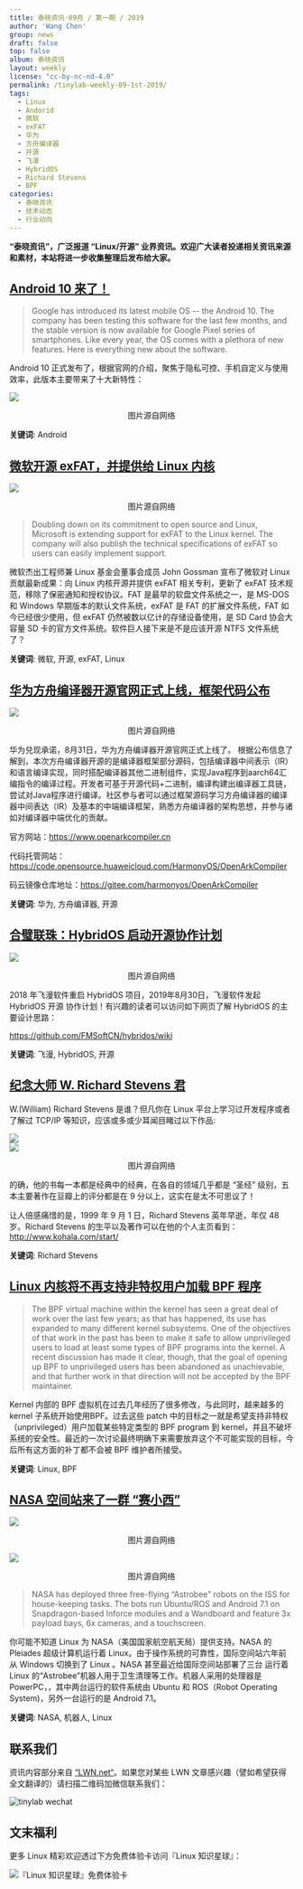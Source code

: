 ```yaml
---
title: 泰晓资讯·09月 / 第一期 / 2019
author: 'Wang Chen'
group: news
draft: false
top: false
album: 泰晓资讯
layout: weekly
license: "cc-by-nc-nd-4.0"
permalink: /tinylab-weekly-09-1st-2019/
tags:
  - Linux
  - Andorid
  - 微软
  - exFAT
  - 华为
  - 方舟编译器
  - 开源
  - 飞漫
  - HybridOS
  - Richard Stevens
  - BPF
categories:
  - 泰晓资讯
  - 技术动态
  - 行业动向
---
```


**“泰晓资讯”，广泛报道 “Linux/开源” 业界资讯。欢迎广大读者投递相关资讯来源和素材，本站将进一步收集整理后发布给大家。**

## [**Android 10 来了！**](https://www.gizbot.com/mobile/news/android-10-goes-official-here-are-the-new-features/articlecontent-pf106699-062115.html)

> Google has introduced its latest mobile OS -- the Android 10. The company has been testing this software for the last few months, and the stable version is now available for Google Pixel series of smartphones. Like every year, the OS comes with a plethora of new features. Here is everything new about the software.

Android 10 正式发布了，根据官网的介绍，聚焦于隐私可控、手机自定义与使用效率，此版本主要带来了十大新特性：

![](/wp-content/uploads/2019/09/android10.jpg)
<center>图片源自网络</center>

**关键词**: Android

## [**微软开源 exFAT，并提供给 Linux 内核**](https://www.tfir.io/2019/08/28/microsoft-brings-exfat-support-to-linux/)

![](/wp-content/uploads/2019/09/ms-linux.png)
<center>图片源自网络</center>

> Doubling down on its commitment to open source and Linux, Microsoft is extending support for exFAT to the Linux kernel. The company will also publish the technical specifications of exFAT so users can easily implement support.

微软杰出工程师兼 Linux 基金会董事会成员 John Gossman 宣布了微软对 Linux 贡献最新成果：向 Linux 内核开源并提供 exFAT 相关专利，更新了 exFAT 技术规范，移除了保密通知和授权协议。FAT 是最早的软盘文件系统之一，是 MS-DOS 和 Windows 早期版本的默认文件系统，exFAT 是 FAT 的扩展文件系统，FAT 如今已经很少使用，但 exFAT 仍然被数以亿计的存储设备使用，是 SD Card 协会大容量 SD 卡的官方文件系统。软件巨人接下来是不是应该开源 NTFS 文件系统了？

**关键词**: 微软, 开源, exFAT, Linux

## [**华为方舟编译器开源官网正式上线，框架代码公布**](http://www.itpub.net/2019/09/05/3040/)

![](/wp-content/uploads/2019/09/hw.jpg)
<center>图片源自网络</center>


华为兑现承诺，8月31日，华为方舟编译器开源官网正式上线了。
根据公布信息了解到，本次方舟编译器开源的是编译器框架部分源码，包括编译器中间表示（IR）和语言编译实现，同时搭配编译器其他二进制组件，实现Java程序到aarch64汇编指令的编译过程。开发者可基于开源代码+二进制，编译构建出编译器工具链，尝试对Java程序进行编译。社区参与者可以通过框架源码学习方舟编译器的编译器中间表达（IR）及基本的中端编译框架，熟悉方舟编译器的架构思想，并参与诸如对编译器中端优化的贡献。

官方网站：https://www.openarkcompiler.cn

代码托管网站：https://code.opensource.huaweicloud.com/HarmonyOS/OpenArkCompiler

码云镜像仓库地址：https://gitee.com/harmonyos/OpenArkCompiler

**关键词**: 华为, 方舟编译器, 开源

## [**合璧联珠：HybridOS 启动开源协作计划**](https://mp.weixin.qq.com/s/Zl_2i1H5J1ZvS8m9REZWqA)

![](/wp-content/uploads/2019/09/hybridos.png)
<center>图片源自网络</center>


2018 年飞漫软件重启 HybridOS 项目，2019年8月30日，飞漫软件发起 HybridOS 开源 协作计划！有兴趣的读者可以访问如下网页了解 HybridOS 的主要设计思路：

https://github.com/FMSoftCN/hybridos/wiki

**关键词**: 飞漫, HybridOS, 开源

## [**纪念大师 W. Richard Stevens 君**](https://en.wikipedia.org/wiki/W._Richard_Stevens)

W.(William) Richard Stevens 是谁？但凡你在 Linux 平台上学习过开发程序或者了解过 TCP/IP 等知识，应该或多或少耳闻目睹过以下作品:

![](/wp-content/uploads/2019/09/richard.jpg)  
![](/wp-content/uploads/2019/09/richard2.jpg)
<center>图片源自网络</center>


的确，他的书每一本都是经典中的经典，在各自的领域几乎都是 “圣经” 级别，五本主要著作在豆瓣上的评分都是在 9 分以上，这实在是太不可思议了！

让人倍感痛惜的是，1999 年 9 月 1 日，Richard Stevens 英年早逝，年仅 48 岁。Richard Stevens 的生平以及著作可以在他的个人主页看到：http://www.kohala.com/start/

**关键词**: Richard Stevens

## [**Linux 内核将不再支持非特权用户加载 BPF 程序**](https://lwn.net/Articles/796328/)

> The BPF virtual machine within the kernel has seen a great deal of work over the last few years; as that has happened, its use has expanded to many different kernel subsystems. One of the objectives of that work in the past has been to make it safe to allow unprivileged users to load at least some types of BPF programs into the kernel. A recent discussion has made it clear, though, that the goal of opening up BPF to unprivileged users has been abandoned as unachievable, and that further work in that direction will not be accepted by the BPF maintainer.

Kernel 内部的 BPF 虚拟机在过去几年经历了很多修改，与此同时，越来越多的 kernel 子系统开始使用BPF。过去这些 patch 中的目标之一就是希望支持非特权（unprivileged）用户加载某些特定类型的 BPF program 到 kernel，并且不破坏系统的安全性。最近的一次讨论最终明确下来需要放弃这个不可能实现的目标，今后所有这方面的补丁都不会被 BPF 维护者所接受。

**关键词**: Linux, BPF

## [**NASA 空间站来了一群 “赛小西”**](http://linuxgizmos.com/space-station-welcomes-free-flying-ubuntu-powered-autonomous-robots/)

![](/wp-content/uploads/2019/09/saier.png)
<center>图片源自网络</center>

![](/wp-content/uploads/2019/09/nasa.png)
<center>图片源自网络</center>

> NASA has deployed three free-flying “Astrobee” robots on the ISS for house-keeping tasks. The bots run Ubuntu/ROS and Android 7.1 on Snapdragon-based Inforce modules and a Wandboard and feature 3x payload bays, 6x cameras, and a touchscreen.

你可能不知道 Linux 为 NASA（美国国家航空航天局）提供支持。NASA 的 Pleiades 超级计算机运行着 Linux。由于操作系统的可靠性，国际空间站六年前 从 Windows 切换到了 Linux 。NASA 甚至最近给国际空间站部署了三台 运行着 Linux 的“Astrobee”机器人用于卫生清理等工作。机器人采用的处理器是 PowerPC，，其中两台运行的软件系统由 Ubuntu 和 ROS（Robot Operating System)，另外一台运行的是 Android 7.1。

**关键词**: NASA, 机器人, Linux

## 联系我们

资讯内容部分来自 [“LWN.net“](https://lwn.net/)。如果您对某些 LWN 文章感兴趣（譬如希望获得全文翻译的）请扫描二维码加微信联系我们：

![tinylab wechat](/images/wechat/tinylab.jpg)

## 文末福利

更多 Linux 精彩欢迎透过下方免费体验卡访问『Linux 知识星球』：

![『Linux 知识星球』免费体验卡](https://tinylab.org/images/xingqiu/planet-free-card.jpg)

